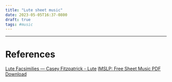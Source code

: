 ```yaml
---
title: "Lute sheet music"
date: 2023-05-05T16:37-0800
draft: true
tags: #music
---
```





---
# References

[Lute Facsimilies — Casey Fitzpatrick - Lute](https://www.caseyfitzpatrick.com/lute-facsimilies)
[IMSLP: Free Sheet Music PDF Download](https://imslp.org/)
